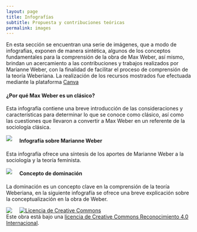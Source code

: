```yaml
---
layout: page
title: Infografías
subtitle: Propuesta y contribuciones teóricas
permalink: images
---
```


En esta sección se encuentran una serie de imágenes, que a modo de infografias, exponen de manera sintética, algunos de los conceptos fundamentales para la comprensión de la obra de Max Weber, así mismo, brindan un acercamiento a las contribuciones y trabajos realizados por Marianne Weber, con la finalidad de facilitar el proceso de comprensión de la teoría Weberiana.
La realización de los recursos mostrados fue efectuada mediante la plataforma [Canva](https://www.canva.com/es_419/)

#### ¿Por qué Max Weber es un clásico?

Esta infografía contiene una breve introducción de las consideraciones y características para determinar lo que se conoce como clásico, así como las cuestiones que llevaron a convertir a Max Weber en un referente de la sociología clásica. 

<img src="{{ site.baseurl }}/assets/img/InfografiaWeberClasico.jpg" style="float: left; padding-right: 20px;">


#### Infografía sobre Marianne Weber
Esta infografía ofrece una síntesis de los aportes de Marianne Weber a la sociología y la teoría feminista.

<img src="{{ site.baseurl }}/assets/img/Infografia_MarianneWeber.png" style="float: left; padding-right: 20px;">


#### Concepto de dominación
La dominación es un concepto clave en la comprensión de la teoría Weberiana, en la siguiente infografía se ofrece una breve explicación sobre la conceptualización en la obra de Weber.

<img src="{{ site.baseurl }}/assets/img/Infografia_Dominacion.png" style="float: left; padding-right: 20px;">

<a rel="license" href="http://creativecommons.org/licenses/by/4.0/"><img alt="Licencia de Creative Commons" style="border-width:0" src="https://i.creativecommons.org/l/by/4.0/88x31.png" /></a><br />Este obra está bajo una <a rel="license" href="http://creativecommons.org/licenses/by/4.0/">licencia de Creative Commons Reconocimiento 4.0 Internacional</a>.
